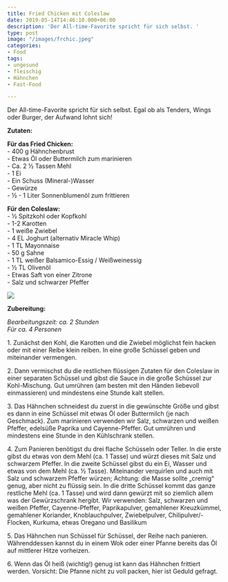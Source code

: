 ```yaml
---
title: Fried Chicken mit Coleslaw
date: 2019-05-14T14:46:10.000+06:00
description: 'Der All-time-Favorite spricht für sich selbst. '
type: post
image: "/images/frchic.jpeg"
categories:
- Food
tags:
- ungesund
- fleischig
- Hähnchen
- Fast-Food

---
```

Der All-time-Favorite spricht für sich selbst. Egal ob als Tenders, Wings oder Burger, der Aufwand lohnt sich!

**Zutaten:**

**Für das Fried Chicken:**  
\- 400 g Hähnchenbrust  
\- Etwas Öl oder Buttermilch zum marinieren  
\- Ca. 2 ½ Tassen Mehl  
\- 1 Ei  
\- Ein Schuss (Mineral-)Wasser  
\- Gewürze  
\- ½ - 1 Liter Sonnenblumenöl zum frittieren

**Für den Coleslaw:**  
\- ½ Spitzkohl oder Kopfkohl  
\- 1-2 Karotten  
\- 1 weiße Zwiebel  
\- 4 EL Joghurt (alternativ Miracle Whip)  
\- 1 TL Mayonnaise  
\- 50 g Sahne  
\- 1 TL weißer Balsamico-Essig / Weißweinessig  
\- ½ TL Olivenöl  
\- Etwas Saft von einer Zitrone  
\- Salz und schwarzer Pfeffer

![](/images/frychk.jpeg)

**Zubereitung:**

_Bearbeitungszeit: ca. 2 Stunden  
Für ca. 4 Personen_

1\. Zunächst den Kohl, die Karotten und die Zwiebel möglichst fein hacken oder mit einer Reibe klein reiben. In eine große Schüssel geben und miteinander vermengen.

2\. Dann vermischst du die restlichen flüssigen Zutaten für den Coleslaw in einer separaten Schüssel und gibst die Sauce in die große Schüssel zur Kohl-Mischung. Gut umrühren (am besten mit den Händen liebevoll einmassieren) und mindestens eine Stunde kalt stellen.

3\. Das Hähnchen schneidest du zuerst in die gewünschte Größe und gibst es dann in eine Schüssel mit etwas Öl oder Buttermilch (je nach Geschmack). Zum marinieren verwenden wir Salz, schwarzen und weißen Pfeffer, edelsüße Paprika und Cayenne-Pfeffer. Gut umrühren und mindestens eine Stunde in den Kühlschrank stellen.

4\. Zum Panieren benötigst du drei flache Schüsseln oder Teller. In die erste gibst du etwas von dem Mehl (ca. 1 Tasse) und würzt dieses mit Salz und schwarzem Pfeffer. In die zweite Schüssel gibst du ein Ei, Wasser und etwas von dem Mehl (ca. ½ Tasse). Miteinander verquirlen und auch mit Salz und schwarzem Pfeffer würzen; Achtung: die Masse sollte „cremig“ genug, aber nicht zu flüssig sein. In die dritte Schüssel kommt das ganze restliche Mehl (ca. 1 Tasse) und wird dann gewürzt mit so ziemlich allem was der Gewürzschrank hergibt. Wir verwenden: Salz, schwarzen und weißen Pfeffer, Cayenne-Pfeffer, Paprikapulver, gemahlener Kreuzkümmel, gemahlener Koriander, Knoblauchpulver, Zwiebelpulver, Chilipulver/-Flocken, Kurkuma, etwas Oregano und Basilikum

5\. Das Hähnchen nun Schüssel für Schüssel, der Reihe nach panieren. Währenddessen kannst du in einem Wok oder einer Pfanne bereits das Öl auf mittlerer Hitze vorheizen.

6\. Wenn das Öl heiß (wichtig!) genug ist kann das Hähnchen frittiert werden. Vorsicht: Die Pfanne nicht zu voll packen, hier ist Geduld gefragt.